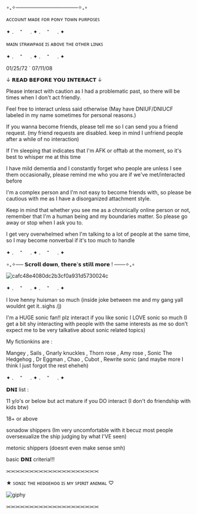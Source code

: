 ∘₊✧─────────────────✧₊∘ 

ᴀᴄᴄᴏᴜɴᴛ ᴍᴀᴅᴇ ꜰᴏʀ ᴘᴏɴʏ ᴛᴏᴡɴ ᴘᴜʀᴘᴏꜱᴇꜱ

 ✦ . 　⁺ 　 . ✦ . 　⁺ 　 . ✦ 

ᴍᴀɪɴ ꜱᴛʀᴀᴡᴘᴀɢᴇ ɪꜱ ᴀʙᴏᴠᴇ ᴛʜᴇ ᴏᴛʜᴇʀ ʟɪɴᴋꜱ

 ✦ . 　⁺ 　 . ✦ . 　⁺ 　 . ✦ 
 
01/25/72 ` 07/11/08 

↓ 𝗥𝗘𝗔𝗗 𝗕𝗘𝗙𝗢𝗥𝗘 𝗬𝗢𝗨 𝗜𝗡𝗧𝗘𝗥𝗔𝗖𝗧 ↓

Please interact with caution as I had a problematic past, so there will be times when I don't act friendly.

Feel free to interact unless said otherwise (May have DNIUF/DNIUCF labeled in my name sometimes for personal reasons.)

If you wanna become friends, please tell me so I can send you a friend request. (my friend requests are disabled. keep in mind I unfriend people after a while of no interaction)

If I'm sleeping that indicates that I'm AFK or offtab at the moment, so it's best to whisper me at this time

I have mild dementia and I constantly forget who people are unless I see them occasionally, please remind me who you are if we've met/interacted before

I'm a complex person and I'm not easy to become friends with, so please be cautious with me as I have a disorganized attachment style.

Keep in mind that whether you see me as a chronically online person or not, remember that I'm a human being and my boundaries matter. So please  go away or stop when I ask you to.

I get very overwhelmed when I'm talking to a lot of people at the same time, so I may become nonverbal if it's too much to handle

 ✦ . 　⁺ 　 . ✦ . 　⁺ 　 . ✦ 

∘₊✧── 𝗦𝗰𝗿𝗼𝗹𝗹 𝗱𝗼𝘄𝗻, 𝘁𝗵𝗲𝗿𝗲'𝘀 𝘀𝘁𝗶𝗹𝗹 𝗺𝗼𝗿𝗲 ! ───✧₊∘ 

![cafc48e4080dc2b3cf0a931d5730024c](https://github.com/user-attachments/assets/bc3a1364-5ca2-43a0-b0cd-fa1a9f6893aa)
 
 ✦ . 　⁺ 　 . ✦ . 　⁺ 　 . ✦ 

I love henny huisman so much (inside joke between me and my gang yall wouldnt get it..sighs /j)

I'm a HUGE sonic fan!! plz interact if you like sonic I LOVE sonic so much (I get a bit shy interacting with people with the same interests as me so don't expect me to be very talkative about sonic related topics)

My fictionkins are :

Mangey , Sails , Gnarly knuckles , Thorn rose , Amy rose , Sonic The Hedgehog , Dr Eggman , Chao , Cubot , Rewrite sonic (and maybe more I think I just forgot the rest eheheh) 

✦ . 　⁺ 　 . ✦ . 　⁺ 　 . ✦ 

𝗗𝗡𝗜 list :

11 y/o's or below but act mature if you DO interact (I don't do friendship with kids btw)

18+ or above

sonadow shippers (Im very uncomfortable with it becuz most people oversexualize the ship judging by what I'VE seen)

metonic shippers (doesnt even make sense smh)

basic 𝗗𝗡𝗜 criteria!!!

⫘⫘⫘⫘⫘⫘⫘⫘⫘⫘⫘⫘⫘⫘⫘⫘⫘⫘⫘⫘

★ ꜱᴏɴɪᴄ ᴛʜᴇ ʜᴇᴅɢᴇʜᴏɢ ɪꜱ ᴍʏ ꜱᴘɪʀɪᴛ ᴀɴɪᴍᴀʟ ♡

![giphy](https://github.com/user-attachments/assets/af7b266e-7635-4ce6-b7cf-91cbdc12924d)


⫘⫘⫘⫘⫘⫘⫘⫘⫘⫘⫘⫘⫘⫘⫘⫘⫘⫘⫘⫘
